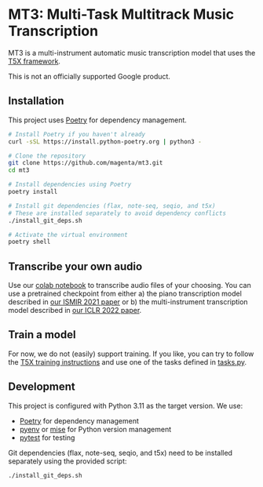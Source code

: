 # MT3: Multi-Task Multitrack Music Transcription

MT3 is a multi-instrument automatic music transcription model that uses the [T5X framework](https://github.com/google-research/t5x).

This is not an officially supported Google product.

## Installation

This project uses [Poetry](https://python-poetry.org/) for dependency management.

```bash
# Install Poetry if you haven't already
curl -sSL https://install.python-poetry.org | python3 -

# Clone the repository
git clone https://github.com/magenta/mt3.git
cd mt3

# Install dependencies using Poetry
poetry install

# Install git dependencies (flax, note-seq, seqio, and t5x)
# These are installed separately to avoid dependency conflicts
./install_git_deps.sh

# Activate the virtual environment
poetry shell
```

## Transcribe your own audio

Use our [colab notebook](https://colab.research.google.com/github/magenta/mt3/blob/main/mt3/colab/music_transcription_with_transformers.ipynb) to
transcribe audio files of your choosing.  You can use a pretrained checkpoint from
either a) the piano transcription model described in [our ISMIR 2021 paper](https://archives.ismir.net/ismir2021/paper/000030.pdf)
or b) the multi-instrument transcription model described in
[our ICLR 2022 paper](https://openreview.net/pdf?id=iMSjopcOn0p).


## Train a model

For now, we do not (easily) support training.  If you like, you can try to
follow the [T5X training instructions](https://github.com/google-research/t5x#training)
and use one of the tasks defined in [tasks.py](mt3/tasks.py).

## Development

This project is configured with Python 3.11 as the target version. We use:

- [Poetry](https://python-poetry.org/) for dependency management
- [pyenv](https://github.com/pyenv/pyenv) or [mise](https://mise.jdx.dev/) for Python version management
- [pytest](https://docs.pytest.org/) for testing

Git dependencies (flax, note-seq, seqio, and t5x) need to be installed separately using the provided script:

```bash
./install_git_deps.sh
```
